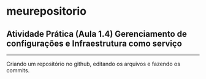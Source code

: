 # meurepositorio
## Atividade Prática (Aula 1.4) Gerenciamento de configurações e Infraestrutura como serviço

-----

Criando um repositório no github, editando os arquivos e fazendo os commits.
